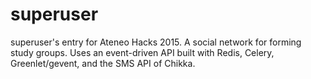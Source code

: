 # superuser
superuser's entry for Ateneo Hacks 2015. A social network for forming study groups. Uses an event-driven API
built with Redis, Celery, Greenlet/gevent, and the SMS API of Chikka.
